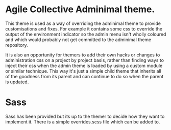 # Agile Collective Adminimal theme.
This theme is used as a way of overriding the adminimal theme to provide
customisations and fixes. For example it contains some css to override the
output of the environment indicator so the admin menu isn't wholly coloured and
which would probably not get committed to the adminimal theme repository.

It is also an opportunity for themers to add their own hacks or changes to
administration css on a project by project basis, rather than finding ways to
inject their css when the admin theme is loaded by using a custom module or
similar technique. This way it's just a simple child theme that inherits all of
the goodness from its parent and can continue to do so when the parent is
updated.

# Sass
Sass has been provided but its up to the themer to decide how they want to
implement it. There is a simple overrides.scss file which can be added to.

